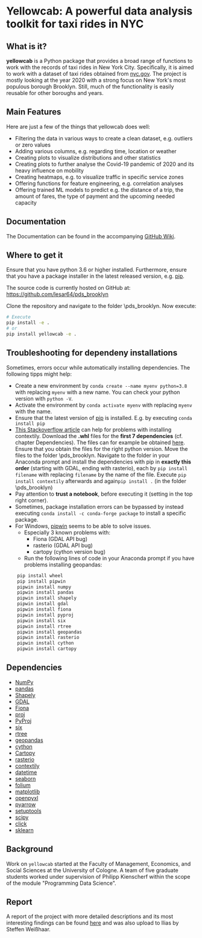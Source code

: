 # Yellowcab: A powerful data analysis toolkit for taxi rides in NYC

## What is it?

**yellowcab** is a Python package that provides a broad range of functions to work with 
the records of taxi rides in New York City. Specifically, it is aimed to work with a dataset 
of taxi rides obtained from [nyc.gov](https://www1.nyc.gov/site/tlc/about/tlc-trip-record-data.page). 
The project is mostly looking at the year 2020 with a strong focus on New York's most populous 
borough Brooklyn. Still, much of the functionality is easily reusable for other boroughs and years.

## Main Features
Here are just a few of the things that yellowcab does well:

  - Filtering the data in various ways to create a clean dataset, e.g. outliers or zero values
  - Adding various columns, e.g. regarding time, location or weather
  - Creating plots to visualize distributions and other statistics
  - Creating plots to further analyse the Covid-19 pandemic of 2020 and its heavy influence on mobility
  - Creating heatmaps, e.g. to visualize traffic in specific service zones
  - Offering functions for feature engineering, e.g. correlation analyses
  - Offering trained ML models to predict e.g. the distance of a trip, the amount of fares, the type 
    of payment and the upcoming needed capacity
   
## Documentation
The Documentation can be found in the accompanying [GitHub Wiki](https://github.com/lesar64/pds_brooklyn/wiki).

## Where to get it

Ensure that you have python 3.6 or higher installed. Furthermore, ensure that you 
have a package installer in the latest released version, e.g. 
[pip](https://pypi.org/project/pip/).

The source code is currently hosted on GitHub at:
https://github.com/lesar64/pds_brooklyn

Clone the repository and navigate to the folder \pds_brooklyn. Now execute:

```sh
# Execute
pip install -e .
# or
pip install yellowcab -e .
```
## Troubleshooting for dependeny installations

Sometimes, errors occur while automatically installing dependencies. 
The following tipps might help:


- Create a new environment by ```conda create --name myenv python=3.8``` with replacing ```myenv``` with 
a new name. You can check your python version with ```python -V```.
- Activate the environment by ```conda activate myenv``` with replacing ```myenv``` with 
the name.
- Ensure that the latest version of [pip](https://pypi.org/project/pip/) is installed.
  E.g. by executing ```conda install pip```
- [This Stackoverflow article](https://stackoverflow.com/questions/54149384/how-to-install-contextily) 
can help for problems with installing contextily. Download the **.whl** files for the **first 7 dependencies** (cf. chapter Dependencies). The files
can for example be obtained [here](https://www.lfd.uci.edu/~gohlke/pythonlibs/). 
  Ensure that you obtain the files for the right python version. Move the files to the 
  folder  \pds_brooklyn.
Navigate to the folder in your Anaconda prompt and install the dependencies with pip
  in **exactly this order**  (starting with GDAL, ending with rasterio), each by 
```pip install filename``` with replacing ```filename``` by the name of the file. Execute 
  ```pip install contextily``` afterwards and again```pip install .``` (in the folder \pds_brooklyn)
- Pay attention to **trust a notebook**, before executing it (setting in the top right corner).
- Sometimes, package installation errors can be bypassed by instead executing 
  ```conda install -c conda-forge package``` to install a specific package.
- For Windows, [pipwin](https://pypi.org/project/pipwin/) seems to be able to solve issues. 
  - Especially 3 known problems with:
    - Fiona (GDAL API bug)
    - rasterio (GDAL API bug)
    - cartopy (cython version bug)
  - Run the following lines of code 
    in your Anaconda prompt if you have problems installing geopandas:
```sh
    pip install wheel
    pip install pipwin
    pipwin install numpy
    pipwin install pandas
    pipwin install shapely
    pipwin install gdal
    pipwin install fiona
    pipwin install pyproj
    pipwin install six
    pipwin install rtree
    pipwin install geopandas
    pipwin install rasterio
    pipwin install cython
    pipwin install cartopy
```


## Dependencies
- [NumPy](https://www.numpy.org)
- [pandas](https://pandas.pydata.org/)
- [Shapely](https://pypi.org/project/Shapely/)
- [GDAL](https://gdal.org/)
- [Fiona](https://pypi.org/project/Fiona/)
- [proj](https://proj.org/)
- [PyProj](https://pypi.org/project/pyproj/)
- [six](https://pypi.org/project/six/)
- [rtree](https://pypi.org/project/Rtree/)
- [geopandas](https://geopandas.org/)
- [cython](https://pypi.org/project/Cython/)
- [Cartopy](https://pypi.org/project/Cartopy/)
- [rasterio](https://rasterio.readthedocs.io/en/latest/)
- [contextily](https://contextily.readthedocs.io/en/latest/)
- [datetime](https://docs.python.org/3/library/datetime.html)
- [seaborn](https://seaborn.pydata.org/)
- [folium](https://pypi.org/project/folium/)
- [matplotlib](https://matplotlib.org/)
- [openpyxl](https://openpyxl.readthedocs.io/en/stable/)
- [pyarrow](https://pypi.org/project/pyarrow/)
- [setuptools](https://pypi.org/project/setuptools/)
- [scipy](https://pypi.org/project/scipy/)
- [click](https://click.palletsprojects.com/en/8.0.x/)
- [sklearn](https://scikit-learn.org/stable/)


## Background
Work on ``yellowcab`` started at the Faculty of Management, 
Economics, and Social Sciences at the University of Cologne. 
A team of five graduate students worked under supervision of 
Philipp Kienscherf within the scope of the module "Programming 
Data Science".

## Report
A report of the project with more detailed descriptions and its 
most interesting findings can be found [here](https://drive.google.com/file/d/1YRPSU653ais2UAjnsL81G2YjTOvK22l4/view?usp=sharing) and was also upload to Ilias by Steffen Weißhaar. 
